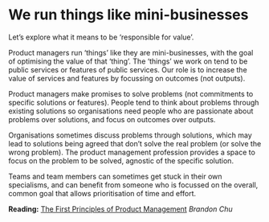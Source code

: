 # We run things like mini-businesses

Let’s explore what it means to be ‘responsible for value’.

Product managers run ‘things’ like they are mini-businesses, with the goal of optimising the value of that ‘thing’. The ‘things’ we work on tend to be public services or features of public services. Our role is to increase the value of services and features by focussing on outcomes (not outputs).

Product managers make promises to solve problems (not commitments to specific solutions or features). People tend to think about problems through existing solutions so organisations need people who are passionate about problems over solutions, and focus on outcomes over outputs.

Organisations sometimes discuss problems through solutions, which may lead to solutions being agreed that don’t solve the real problem (or solve the wrong problem). The product management profession provides a space to focus on the problem to be solved, agnostic of the specific solution.

Teams and team members can sometimes get stuck in their own specialisms, and can benefit from someone who is focussed on the overall, common goal that allows prioritisation of time and effort.

**Reading:** [The First Principles of Product Management](https://blackboxofpm.com/the-first-principles-of-product-management-ea0e2f2a018c) *Brandon Chu*
